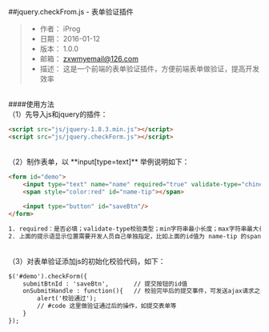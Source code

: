 ##jquery.checkFrom.js - 表单验证插件

> - 作者： iProg
> - 日期： 2016-01-12
> - 版本： 1.0.0
> - 邮箱： zxwmyemail@126.com
> - 描述： 这是一个前端的表单验证插件，方便前端表单做验证，提高开发效率

<br>
####使用方法
<br>
（1）先导入js和jquery的插件：

```html
<script src="js/jquery-1.8.3.min.js"></script>
<script src="js/jquery.checkForm.js"></script>
```
<br>
（2）制作表单，以 **input[type=text]** 举例说明如下：

```html
<form id="demo">
    <input type="text" name="name" required="true" validate-type="chinese" min='2' max='4' tipmsg="必填项" errmsg="只允许2-4个中文"/>
    <span style="color:red" id="name-tip"></span>
  
    <input type="button" id="saveBtn"/>
</form>
  
1. required：是否必填；validate-type校验类型；min字符串最小长度；max字符串最大长度；tipmsg为input中没有文本时的提示语；errmsg为用户输入错误时的提示语；
2. 上面的提示语显示位置需要开发人员自己单独指定，比如上面的id值为 name-tip 的span标签就是显示提示语的，该标签需指定id属性值，属性值的规则为input的name属性值拼接上"-tip"，比如上例中为 name-tip
```
<br>
（3）对表单验证添加js的初始化校验代码，如下：

```html
$('#demo').checkForm({
    submitBtnId : 'saveBtn',       // 提交按钮的id值
    onSubmitHandle : function(){   // 校验完毕后的提交事件，可发送ajax请求之类的
        alert('校验通过');
        // #code 这里做验证通过后的操作，如提交表单等
    }
});
```
